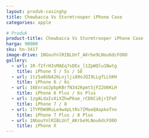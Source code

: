 ```yaml
---
layout: produk-casinghp
title: Chewbacca Vs Stormtrooper iPhone Case
categories: apple

# Produk
product-title: Chewbacca Vs Stormtrooper iPhone Case
harga: 90000
sku: hn-3417
image-drive: 1NGouYnlRIBLUnT_AKrbe9LNou6dcFO0O
gallery:
  - url: 1R-f2frH3sMAEq7sDEx_l1ZpWQlu1Nwtg
    title: iPhone 5 / 5s / SE
  - url: 1tz5a8UbA26LnjljiA9oJQI9LLgfLLhKH
    title: iPhone 6 / 6s
  - url: 16EnraUJpbpKBrfN342Kpmt5jFZ2U6KLH
    title: iPhone 6 Plus / 6s Plus
  - url: 1zgALdaIvXiXZhwP6ae_rCD6Ci6jrIFeF
    title: iPhone 7 / 8
  - url: 1TYPDW9RuLe4w4pLtRv7IMoeQAapkoTno
    title: iPhone 7 Plus / 8 Plus
  - url: 1NGouYnlRIBLUnT_AKrbe9LNou6dcFO0O
    title: iPhone X
---
```

